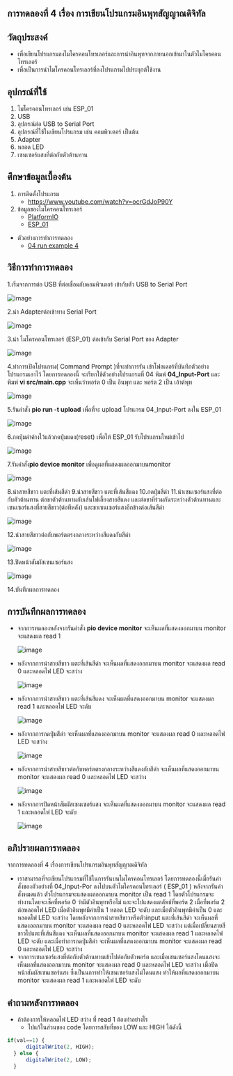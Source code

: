 ## การทดลองที่ 4 เรื่อง การเขียนโปรแกรมอินพุทสัญญาณดิจิทัล

## วัตถุประสงค์
*  เพื่อเขียนโปรแกรมลงไมโครคอนโทรเลอร์และการนำอินพุทจากภายนอกเข้ามาในตัวไมโครคอนโทรเลอร์
*  เพื่อเป็นการนำไมโครคอนโทรเลอร์ที่ลงโปรแกรมไปประยุกต์ใช้งาน

## อุปกรณ์ที่ใช้
1.	ไมโครคอนโทรเลอร์ เช่น  ESP_01
2.	USB
3.	อุปกรณ์ต่อ USB to Serial Port
4.	อุปกรณ์ที่ใช้ในเขียนโปรแกรม เช่น คอมพิวเตอร์ เป็นต้น
5.	Adapter
6.	หลอด LED 
7.	เซนเซอร์แสงที่ต่อกับตัวต้านทาน

## ศึกษาข้อมูลเบื้องต้น
1. การติดตั้งโปรแกรม
   * https://www.youtube.com/watch?v=ocrGdJoP90Y
2. ข้อมูลของไมโครคอนโทรเลอร์
   * [PlatformIO]( https://platformio.org/ )
   * [ESP_01](https://docs.platformio.org/en/latest/boards/espressif8266/esp01_1m.html)

* ตัวอย่างการทำการทดลอง
  * [04 run example 4](https://youtu.be/nFqoZT26U5k)

## วิธีการทำการทดลอง 
1.เริ่มจากการต่อ USB ที่ต่อเชื่อมกับคอมพิวเตอร์ เข้ากับตัว USB to Serial Port

  ![image](https://user-images.githubusercontent.com/80879777/112014167-386fc300-8b5d-11eb-9ae9-118774ac8e2d.png)

2.นำ Adapterต่อเข้าทาง Serial Port
  
  ![image](https://user-images.githubusercontent.com/80879777/112043443-43d1e700-8b7b-11eb-983a-67b0a39824c3.png)

3.นำ ไมโครคอนโทรเลอร์ (ESP_01) ต่อเข้ากับ Serial Port ของ Adapter

  ![image](https://user-images.githubusercontent.com/80879777/112147201-ff902680-8c0e-11eb-8274-0fb6d960cd86.png)

4.ทำการเปิดโปรแกรม( Command Prompt )ที่จะทำการรัน เข้าโฟลเดอร์ที่บันทึกตัวอย่างโปรแกรมเอาไว้ โดยการทดลองนี้ จะเรียกใช้ตัวอย่างโปรแกรมที่ 04 พิมพ์ **04_Input-Port**  และพิมพ์  **vi src/main.cpp** จะเห็นว่าพอร์ต 0 เป็น อินพุท และ พอร์ต 2 เป็น เอ้าต์พุท 

  ![image](https://user-images.githubusercontent.com/80879777/112147335-2b131100-8c0f-11eb-9474-abf8b517108d.png)

5.รันคำสั่ง **pio run -t upload** เพื่อที่จะ upload โปรแกรม  04_Input-Port ลงใน ESP_01

  ![image](https://user-images.githubusercontent.com/80879777/112147450-50a01a80-8c0f-11eb-8e9d-5f47aeaf0779.png)

6.กดปุ่มดำค้างไว้แล้วกดปุ่มแดง(reset) เพื่อให้ ESP_01 รับโปรแกรมใหม่เข้าไป 

  ![image](https://user-images.githubusercontent.com/80879777/112147519-61509080-8c0f-11eb-9525-0a75cca2f90c.png)

7.รันคำสั่ง**pio device monitor** เพื่อดูผลที่แสดงผลออกมาบนmonitor 

  ![image](https://user-images.githubusercontent.com/80879777/112147554-6f061600-8c0f-11eb-88b6-23f8ec5c24ec.png)

8.นำสายสีขาว แตะที่เส้นสีดำ
9.นำสายสีขาว แตะที่เส้นสีแดง
10.กดปุ่มสีดำ
11.นำเซนเซอร์แสงที่ต่อกับตัวต้านทาน ต่อขาตัวต้านทานกับเส้นไฟเลี้ยงสายสีแดง และต่อขาที่ร่วมกันระหว่างตัวต้านทานและเซนเซอร์แสงที่สายสีขาว(ต่อทีหลัง) และขาเซนเซอร์แสงอีกข้างต่อเส้นสีดำ

  ![image](https://user-images.githubusercontent.com/80879777/112149358-78907d80-8c11-11eb-8795-cd4b57cb2170.png)

12.นำสายสีขาวต่อกับพอร์ตตรงกลางระหว่างสีแดงกับสีดำ 

  ![image](https://user-images.githubusercontent.com/80879777/112149430-8ba34d80-8c11-11eb-8559-1378b45b88b1.png)

13.ปิดหน้าสัมผัสเซนเซอร์แสง
  
  ![image](https://user-images.githubusercontent.com/80879777/112149618-c1483680-8c11-11eb-8480-8424cc909f6b.png)
  
14.บันทึกผลการทดลอง

## การบันทึกผลการทดลอง
* จากการทดลองหลังจากรันคำสั่ง **pio device monitor** จะเห็นผลที่แสดงออกมาบน monitor จะแสดงผล read 1  

  ![image](https://user-images.githubusercontent.com/80879777/112150846-26505c00-8c13-11eb-98ac-b3df2df6b32c.png)

* หลังจากการนำสายสีขาว แตะที่เส้นสีดำ จะเห็นผลที่แสดงออกมาบน monitor จะแสดงผล read 0 และหลอดไฟ LED  	จะสว่าง  
  
  ![image](https://user-images.githubusercontent.com/80879777/112150815-1a649a00-8c13-11eb-84ec-60d1eeb4ddce.png)

* หลังจากการนำสายสีขาว แตะที่เส้นสีแดง จะเห็นผลที่แสดงออกมาบน monitor จะแสดงผล read 1 และหลอดไฟ LED จะดับ

  ![image](https://user-images.githubusercontent.com/80879777/112150762-0c167e00-8c13-11eb-960f-096d8be4fcf2.png)

* หลังจากการกดปุ่มสีดำ จะเห็นผลที่แสดงออกมาบน monitor จะแสดงผล read 0 และหลอดไฟ LED จะสว่าง  

  ![image](https://user-images.githubusercontent.com/80879777/112150698-facd7180-8c12-11eb-99ad-ccb152383909.png)

 
* หลังจากการนำสายสีขาวต่อกับพอร์ตตรงกลางระหว่างสีแดงกับสีดำ จะเห็นผลที่แสดงออกมาบน monitor จะแสดงผล read 0 และหลอดไฟ LED จะสว่าง  
 
  ![image](https://user-images.githubusercontent.com/80879777/112150658-ec7f5580-8c12-11eb-9719-5148abfd2452.png)

* หลังจากการปิดหน้าสัมผัสเซนเซอร์แสง จะเห็นผลที่แสดงออกมาบน monitor จะแสดงผล read 1 และหลอดไฟ LED จะดับ
  
  ![image](https://user-images.githubusercontent.com/80879777/112150588-dbcedf80-8c12-11eb-9377-87f4e341b063.png)

## อภิปรายผลการทดลอง
จากการทดลองที่ 4 เรื่องการเขียนโปรแกรมอินพุทสัญญาณดิจิทัล 
* เราสามารถที่จะเขียนโปรแกรมที่ใช้ในการรันบนไมโครคอนโทรเลอร์ โดยการทดลองนี้เมื่อรันคำสั่งของตัวอย่างที่ 04_Input-Por ลงไปบนตัวไมโครคอนโทรเลอร์ ( ESP_01 ) หลังจากรันคำสั่งหมดแล้ว  ตัวโปรแกรมจะแสดงผลออกมาบน monitor เป็น read 1  โดยตัวโปรแกรมจะทำงานโดยจะเช็คที่พอร์ต 0 ว่ามีตัวอินพุทหรือไม่ และจะไปแสดงผลลัพธ์ที่พอร์ต 2 เมื่อที่พอร์ต 2 ต่อหลอดไฟ LED เมื่อตัวอินพุทมีค่าเป็น 1 หลอด LED จะดับ และเมื่อตัวอินพุทมีค่าเป็น 0 และหลอดไฟ LED จะสว่าง โดยหลังจากการนำสายสีขาวหรือตัวinput แตะที่เส้นสีดำ จะเห็นผลที่แสดงออกมาบน monitor จะแสดงผล read 0 และหลอดไฟ LED  จะสว่าง แต่เมื่อเปลี่ยนสายสีขาวไปแตะที่เส้นสีแดง จะเห็นผลที่แสดงออกมาบน monitor จะแสดงผล read 1 และหลอดไฟ LED จะดับ และเมื่อทำการกดปุ่มสีดำ จะเห็นผลที่แสดงออกมาบน monitor จะแสดงผล read 0 และหลอดไฟ LED จะสว่าง   
* จากการเซนเซอร์แสงที่ต่อกับตัวต้านทานเข้าไปต่อกับตัวพอร์ต และเมื่อเซนเซอร์แสงโดนแสงจะเห็นผลที่แสดงออกมาบน monitor จะแสดงผล read 0 และหลอดไฟ LED จะสว่าง  เมื่อปิดหน้าสัมผัสเซนเซอร์แสง ซึ่งเป็นนการทำให้เซนเซอร์แสงไม่โดนแสง ทำให้ผลที่แสดงออกมาบน monitor จะแสดงผล read 1 และหลอดไฟ LED จะดับ

## คำถามหลังการทดลอง 
   * ถ้าต้องการให้หลอดไฟ LED สว่าง ที่ read 1 ต้องทำอย่างไร
     * ไปแก้ในส่วนของ code โดยการสลับที่ของ LOW และ HIGH ได้ดังนี้
  ```javascript
  if(val==1) {
		digitalWrite(2, HIGH);
	} else {
		digitalWrite(2, LOW);
	}
 ```
